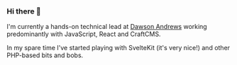 ### Hi there 👋

<!--
**JamesNock/JamesNock** is a ✨ _special_ ✨ repository because its `README.md` (this file) appears on your GitHub profile.

Here are some ideas to get you started:

- 🔭 I’m currently working on ...
- 🌱 I’m currently learning ...
- 👯 I’m looking to collaborate on ...
- 🤔 I’m looking for help with ...
- 💬 Ask me about ...
- 📫 How to reach me: ...
- 😄 Pronouns: ...
- ⚡ Fun fact: ...
-->

I'm currently a hands-on technical lead at [Dawson Andrews](https://www.dawsonandrews.com/) working predominantly with JavaScript, React and CraftCMS.

In my spare time I've started playing with SvelteKit (it's very nice!) and other PHP-based bits and bobs.

<!--START_SECTION:waka--> <!--END_SECTION:waka-->
